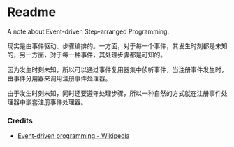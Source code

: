 # Readme
A note about Event-driven Step-arranged Programming.

现实是由事件驱动、步骤编排的。一方面，对于每一个事件，其发生时刻都是未知的，另一方面，对于每一种事件，其处理步骤都是可知的。

因为发生时刻未知，所以可以通过事件复用器集中侦听事件，当注册事件发生时，由事件分用器来调用注册事件处理器。

由于发生时刻未知，同时还要遵守处理步骤，所以一种自然的方式就在注册事件处理器中嵌套注册事件处理器。

### Credits
- [Event-driven programming - Wikipedia](https://en.wikipedia.org/wiki/Event-driven_programming)
